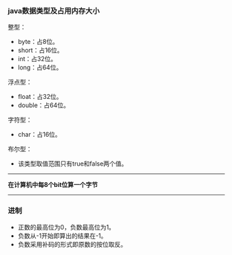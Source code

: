 ### java数据类型及占用内存大小

整型：
* byte：占8位。
* short：占16位。
* int：占32位。
* long：占64位。

浮点型：

* float：占32位。
* double：占64位。

字符型：

* char：占16位。

布尔型：

* 该类型取值范围只有true和false两个值。

---

**在计算机中每8个bit位算一个字节**

---

### 进制

* 正数的最高位为0，负数最高位为1。
* 负数从-1开始即算出的结果在-1。
* 负数采用补码的形式即原数的按位取反。







